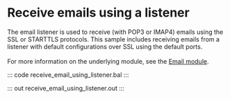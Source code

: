 # Receive emails using a listener

The email listener is used to receive (with POP3 or IMAP4) emails
using the SSL or STARTTLS protocols. This sample includes receiving
emails from a listener with default configurations over SSL using
the default ports.<br/><br/>
For more information on the underlying module, 
see the [Email module](https://docs.central.ballerina.io/ballerina/email/latest/).

::: code receive_email_using_listener.bal :::

::: out receive_email_using_listener.out :::